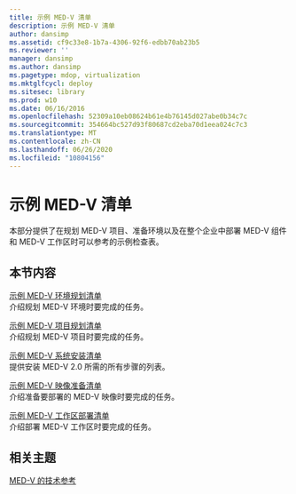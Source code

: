 ```yaml
---
title: 示例 MED-V 清单
description: 示例 MED-V 清单
author: dansimp
ms.assetid: cf9c33e8-1b7a-4306-92f6-edbb70ab23b5
ms.reviewer: ''
manager: dansimp
ms.author: dansimp
ms.pagetype: mdop, virtualization
ms.mktglfcycl: deploy
ms.sitesec: library
ms.prod: w10
ms.date: 06/16/2016
ms.openlocfilehash: 52309a10eb08624b61e4b76145d027abe0b34c7c
ms.sourcegitcommit: 354664bc527d93f80687cd2eba70d1eea024c7c3
ms.translationtype: MT
ms.contentlocale: zh-CN
ms.lasthandoff: 06/26/2020
ms.locfileid: "10804156"
---
```

# 示例 MED-V 清单


本部分提供了在规划 MED-V 项目、准备环境以及在整个企业中部署 MED-V 组件和 MED-V 工作区时可以参考的示例检查表。

## 本节内容


<a href="" id="example-med-v-environment-planning-checklist"></a>[示例 MED-V 环境规划清单](example-med-v-environment-planning-checklist.md)  
介绍规划 MED-V 环境时要完成的任务。

<a href="" id="example-med-v-project-planning-checklist"></a>[示例 MED-V 项目规划清单](example-med-v-project-planning-checklist.md)  
介绍规划 MED-V 项目时要完成的任务。

<a href="" id="example-med-v-system-installation-checklist"></a>[示例 MED-V 系统安装清单](example-med-v-system-installation-checklist.md)  
提供安装 MED-V 2.0 所需的所有步骤的列表。

<a href="" id="example-med-v-image-preparation-checklist"></a>[示例 MED-V 映像准备清单](example-med-v-image-preparation-checklist.md)  
介绍准备要部署的 MED-V 映像时要完成的任务。

<a href="" id="example-med-v-workspace-deployment-checklist"></a>[示例 MED-V 工作区部署清单](example-med-v-workspace-deployment-checklist.md)  
介绍部署 MED-V 工作区时要完成的任务。

## 相关主题


[MED-V 的技术参考](technical-reference-for-med-v.md)

 

 





